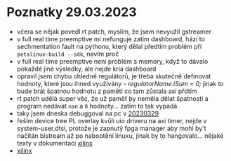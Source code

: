 # Poznatky 29.03.2023

- včera se nějak povedl rt patch, myslím, že jsem nevyužil gstreamer
- v full real time preemptive mi nefunguje zatím dashboard, hází to sechmentation fault na pythonu, který dělal předtím problém při `petalinux-build --sdk`, nevím proč
- v full real time preemptive není problém s memory, když to dávalo pokaždé jiné výsledky, ale nejde kria dashboard
- opravil jsem chybu ohledně regulátorů, je třeba skutečně definovat hodnoty, které jsou ihned využívány - _regulatorName.iSum = 0;_ jinak to bude brát špatnou hodnotu z paměti co tam zůstala asi přdtím
- rt patch udělá super věc, že už paměť by neměla dělat špatnosti a program nedávat `nan` a `0` hodnoty... zatím to tak vypadá
- taky jsem dneska debuggoval na pc v [20230329](./code/20230329/)
- řeším device tree PL overlay kvůli uio driveru na axi timer, nejde v system-user.dtsi, protože je zapnutý fpga manager aby mohl by't načítán bistream až po nabootění linuxu, jinak by to hangovalo... nějaké texty v dokumentaci [xilinx](https://docs.xilinx.com/r/en-US/ug1144-petalinux-tools-reference-guide/FPGA-Manager-Configuration-and-Usage-for-Zynq-7000-Devices-and-Zynq-UltraScale-MPSoC)
- [xilinx](https://docs.xilinx.com/r/en-US/ug1144-petalinux-tools-reference-guide/DTG-Settings)
